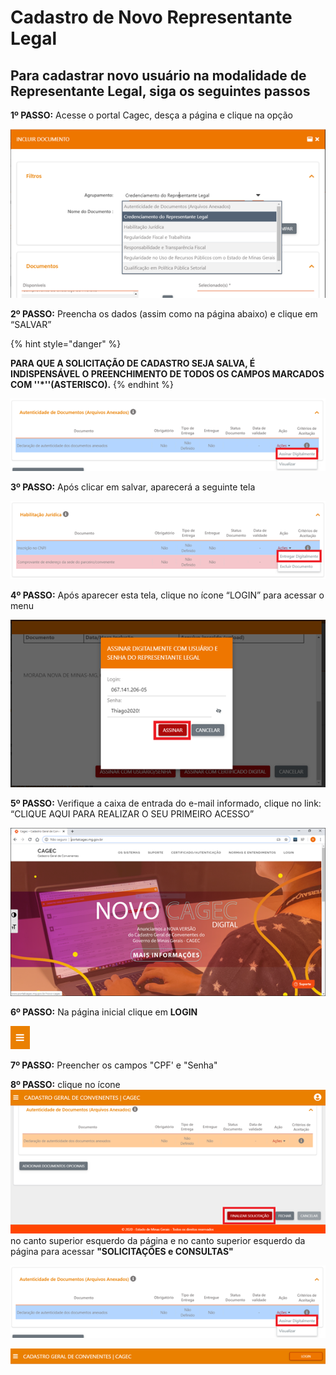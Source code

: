 # Cadastro de Novo Representante Legal

## Para cadastrar novo usuário na modalidade de Representante Legal, siga os seguintes passos

**1º PASSO:** Acesse o portal Cagec, desça a página e clique na opção 



![](../../../.gitbook/assets/image%20%2822%29.png)

**2º PASSO:** Preencha os dados \(assim como na página abaixo\) e clique em “SALVAR”

{% hint style="danger" %}

**PARA QUE A SOLICITAÇÃO DE CADASTRO SEJA SALVA, É INDISPENSÁVEL O PREENCHIMENTO DE TODOS OS CAMPOS MARCADOS COM  ''\*''\(ASTERISCO\).**
{% endhint %}

![](../../../.gitbook/assets/image%20%2869%29.png)

**3º PASSO:** Após clicar em salvar, aparecerá a seguinte tela

![](../../../.gitbook/assets/image%20%2854%29.png)

**4º PASSO:**  Após aparecer esta tela, clique no ícone “LOGIN” para acessar o menu

![](../../../.gitbook/assets/image%20%2846%29.png)

**5º PASSO:** Verifique a caixa de entrada do e-mail informado, clique no link: “CLIQUE AQUI PARA REALIZAR O SEU PRIMEIRO ACESSO”

![](../../../.gitbook/assets/image%20%2841%29.png)

**6º PASSO:** 
Na página inicial clique em **LOGIN**

![](../../../.gitbook/assets/image%20%2845%29.png)

**7º PASSO:** 
Preencher os campos "CPF' e "Senha"



**8º PASSO:** 
clique no ícone ![](../../../.gitbook/assets/image%20%2842%29.png) no canto superior esquerdo da página e no canto superior esquerdo da página para acessar   **"SOLICITAÇÕES e CONSULTAS"**

![](../../../.gitbook/assets/image%20%2867%29.png)

![](../../../.gitbook/assets/image%20%2821%29.png)

